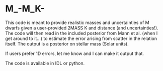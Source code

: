 # M_-M_K-

This code is meant to provide realistic masses and uncertainties of M dwarfs given a user-provided 2MASS K and distance (and uncertainties!). The code will then read in the included posterior from Mann et al. (when I get around to it...) to estimate the error arising from scatter in the relation itself. The output is a posterior on stellar mass (Solar units). 

If users prefer 1D errors, let me know and I can make it output that. 

The code is available in IDL or python. 
 
